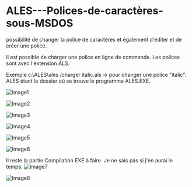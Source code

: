 # ALES---Polices-de-caractères-sous-MSDOS
possibilité de changer la police de caractères et également d'éditer et de créer une police.

Il est possible de charger une police en ligne de commande. Les polices sont avec l'extension ALS.

Exemple c:\ALES\ales /charger italic.als  -> pour changer une police "italic". ALES étant le dossier où se trouve le programme ALES.EXE. 

![Image1](https://user-images.githubusercontent.com/102222839/204508902-270d774f-d349-44d1-b70a-28c1518b805e.jpg)


![Image2](https://user-images.githubusercontent.com/102222839/204508979-97547200-4781-4c00-a589-89de1ef2c0e5.jpg)


![Image3](https://user-images.githubusercontent.com/102222839/204509005-b1fe92b4-1dbd-44fd-ae33-7e9ae791eb9a.jpg)


![Image4](https://user-images.githubusercontent.com/102222839/204509028-a8e5c5ab-daef-4ed8-838a-4674606e7fb0.jpg)


![Image5](https://user-images.githubusercontent.com/102222839/204509058-3d8feb75-ee6b-4ebb-8f54-9dd55bd2466a.jpg)


![Image6](https://user-images.githubusercontent.com/102222839/204509096-6ffa8d17-b2f4-4c22-b4a2-c742b1251c9c.jpg)

Il reste la partie Compilation EXE à faire. Je ne sais pas si j'en aurai le temps.
![Image7](https://user-images.githubusercontent.com/102222839/204509118-78c61bf9-c29a-43b8-ab33-9bc83a221404.jpg)


![Image8](https://user-images.githubusercontent.com/102222839/204509154-64372535-e70d-49e2-bb2e-1239f7c70f94.jpg)

